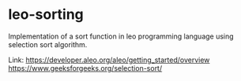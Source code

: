 # leo-sorting

Implementation of a sort function in leo programming language using selection sort algorithm.

Link:
https://developer.aleo.org/aleo/getting_started/overview
https://www.geeksforgeeks.org/selection-sort/
